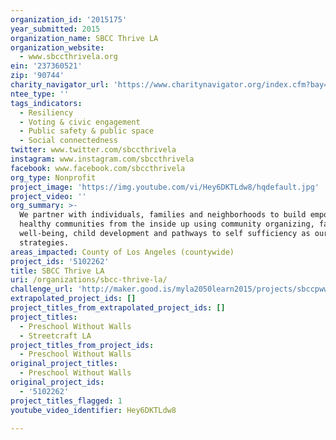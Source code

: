 ```yaml
---
organization_id: '2015175'
year_submitted: 2015
organization_name: SBCC Thrive LA
organization_website:
  - www.sbccthrivela.org
ein: '237360521'
zip: '90744'
charity_navigator_url: 'https://www.charitynavigator.org/index.cfm?bay=search.profile&ein=237360521'
ntee_type: ''
tags_indicators:
  - Resiliency
  - Voting & civic engagement
  - Public safety & public space
  - Social connectedness
twitter: www.twitter.com/sbccthrivela
instagram: www.instagram.com/sbccthrivela
facebook: www.facebook.com/sbccthrivela
org_type: Nonprofit
project_image: 'https://img.youtube.com/vi/Hey6DKTLdw8/hqdefault.jpg'
project_video: ''
org_summary: >-
  We partner with individuals, families and neighborhoods to build empowered and
  healthy communities from the inside up using community organizing, family
  well-being, child development and pathways to self sufficiency as our primary
  strategies.
areas_impacted: County of Los Angeles (countywide)
project_ids: '5102262'
title: SBCC Thrive LA
uri: /organizations/sbcc-thrive-la/
challenge_url: 'http://maker.good.is/myla2050learn2015/projects/sbccpww.html'
extrapolated_project_ids: []
project_titles_from_extrapolated_project_ids: []
project_titles:
  - Preschool Without Walls
  - Streetcraft LA
project_titles_from_project_ids:
  - Preschool Without Walls
original_project_titles:
  - Preschool Without Walls
original_project_ids:
  - '5102262'
project_titles_flagged: 1
youtube_video_identifier: Hey6DKTLdw8

---
```

